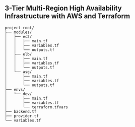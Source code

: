 ## 3-Tier Multi-Region High Availability Infrastructure with AWS and Terraform

```plaintext
project-root/
├── modules/
│   ├── ec2/
│   │   ├── main.tf
│   │   ├── variables.tf
│   │   └── outputs.tf
│   ├── elb/
│   │   ├── main.tf
│   │   ├── variables.tf
│   │   └── outputs.tf
│   └── asg/
│       ├── main.tf
│       ├── variables.tf
│       └── outputs.tf
├── envs/
│   └── dev/
│       ├── main.tf
│       ├── variables.tf
│       └── terraform.tfvars
├── backend.tf
├── provider.tf
└── variables.tf
